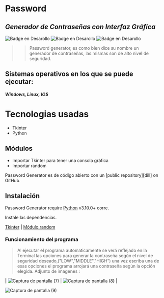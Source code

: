 # Password
## _Generador de Contraseñas con Interfaz Gráfica_

 ![Badge en Desarollo](https://img.shields.io/badge/Creaci%C3%B3n-17--11--22-brightgreen) ![Badge en Desarollo](https://img.shields.io/badge/C%C3%B3digo%20-EN%20DESARROLLO-yellow) ![Badge en Desarollo](https://img.shields.io/badge/PassWord--Generator-v1.0-blue)


>> Password generator, es como bien dice su nombre un generador de contraseñas, 
las mismas son de alto nivel de seguridad.

## Sistemas operativos en los que se puede ejecutar:
#### _Windows, Linux, IOS_ 

# Tecnologias usadas

- Tkinter
- Python

 ## Módulos
- Importar Tkinter para tener una consola gráfica
- Importar random 


 Password Generator  es de código abierto con un [public repository][dill]
 on GitHub.

## Instalación

Password Generator require [Python](https://www.python.org/) v3.10.0+ corre.

Instale las dependencias.

[Tkinter](https://https://docs.python.org/es/3/library/tkinter.html) |
[Módulo random](https://https://docs.python.org/es/3/library/random.html?highlight=random#module-random)


### Funcionamiento del programa

> Al ejecutar el programa automaticamente se verá reflejado en la Terminal las opciones para generar la contraseña según el nivel de seguridad deseado,("LOW","MIDDLE","HIGH") una vez escriba una de esas opciones el programa arrojará una contraseña según la opción elegida.
Adjunto de imagenes :

|
![Captura de pantalla (7)](https://user-images.githubusercontent.com/118028611/204072204-9eb96eed-f3c0-409c-be2e-988938b0ec63.png)
|
![Captura de pantalla (8)](https://user-images.githubusercontent.com/118028611/204072221-5e8f840d-90ee-4d9f-b492-41f7f50fbdd5.png) |

![Captura de pantalla (9)](https://user-images.githubusercontent.com/118028611/204072225-e2b39479-564a-4170-adc8-5003b2c64802.png)
